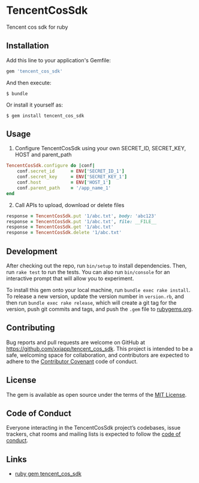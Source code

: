 # TencentCosSdk

Tencent cos sdk for ruby

## Installation

Add this line to your application's Gemfile:

```ruby
gem 'tencent_cos_sdk'
```

And then execute:

    $ bundle

Or install it yourself as:

    $ gem install tencent_cos_sdk

## Usage

1. Configure TencentCosSdk using your own SECRET_ID, SECRET_KEY, HOST and parent_path

```ruby
TencentCosSdk.configure do |conf|
    conf.secret_id      = ENV['SECRET_ID_1']
    conf.secret_key     = ENV['SECRET_KEY_1']
    conf.host           = ENV['HOST_1']
    conf.parent_path    = '/app_name_1'
end
```

2. Call APIs to upload, download or delete files

```ruby
response = TencentCosSdk.put '1/abc.txt', body: 'abc123'
response = TencentCosSdk.put '1/abc.txt', file: __FILE__
response = TencentCosSdk.get '1/abc.txt'
response = TencentCosSdk.delete '1/abc.txt'
```

## Development

After checking out the repo, run `bin/setup` to install dependencies. Then, run `rake test` to run the tests. You can also run `bin/console` for an interactive prompt that will allow you to experiment.

To install this gem onto your local machine, run `bundle exec rake install`. To release a new version, update the version number in `version.rb`, and then run `bundle exec rake release`, which will create a git tag for the version, push git commits and tags, and push the `.gem` file to [rubygems.org](https://rubygems.org).

## Contributing

Bug reports and pull requests are welcome on GitHub at https://github.com/xxjapp/tencent_cos_sdk. This project is intended to be a safe, welcoming space for collaboration, and contributors are expected to adhere to the [Contributor Covenant](http://contributor-covenant.org) code of conduct.

## License

The gem is available as open source under the terms of the [MIT License](https://opensource.org/licenses/MIT).

## Code of Conduct

Everyone interacting in the TencentCosSdk project’s codebases, issue trackers, chat rooms and mailing lists is expected to follow the [code of conduct](https://github.com/xxjapp/tencent_cos_sdk/blob/master/CODE_OF_CONDUCT.md).

## Links

* [ruby gem tencent_cos_sdk](https://rubygems.org/gems/tencent_cos_sdk)
